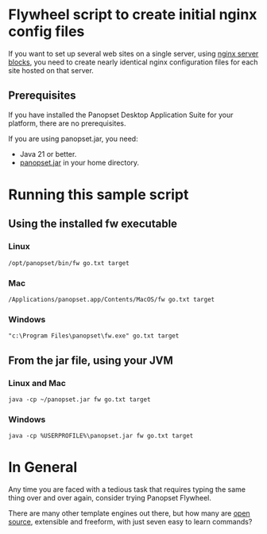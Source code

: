 # Flywheel script to create initial nginx config files

If you want to set up several web sites on a single server,
using [nginx server blocks](https://www.digitalocean.com/community/tutorials/how-to-install-nginx-on-ubuntu-20-04#step-5-%E2%80%93-setting-up-server-blocks-%28recommended%29),
you need to create nearly identical nginx configuration files for each site hosted on that server.

## Prerequisites

If you have installed the Panopset Desktop Application Suite for your platform,
there are no prerequisites.

If you are using panopset.jar, you need:

* Java 21 or better.
* [panopset.jar](https://panopset.com/download.html) in your home directory.

# Running this sample script

## Using the installed fw executable

### Linux

    /opt/panopset/bin/fw go.txt target

### Mac

    /Applications/panopset.app/Contents/MacOS/fw go.txt target

### Windows

    "c:\Program Files\panopset\fw.exe" go.txt target

## From the jar file, using your JVM

### Linux and Mac

    java -cp ~/panopset.jar fw go.txt target

### Windows

    java -cp %USERPROFILE%\panopset.jar fw go.txt target
    
# In General

Any time you are faced with a tedious task that requires typing the same thing over and over
again, consider trying Panopset Flywheel.  

There are many other template engines out there, 
but how many are [open source](https://github.com/panopset/home), extensible and freeform, with just seven easy to learn commands?
